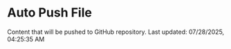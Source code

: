 # Auto Push File

Content that will be pushed to GitHub repository.
Last updated: 07/28/2025, 04:25:35 AM